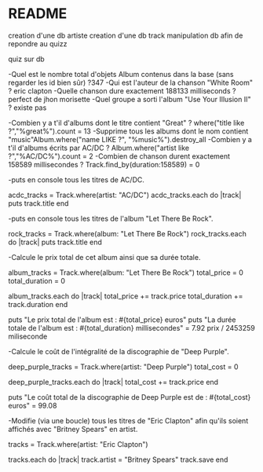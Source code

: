 # README

creation d'une db artiste 
creation d'une db track
manipulation db afin de repondre au quizz 

quiz sur db 

-Quel est le nombre total d'objets Album contenus dans la base (sans regarder les id bien sûr) ?347
-Qui est l'auteur de la chanson "White Room" ? eric clapton
-Quelle chanson dure exactement 188133 milliseconds ? perfect de jhon morisette
-Quel groupe a sorti l'album "Use Your Illusion II" ? existe pas 

-Combien y a t'il d'albums dont le titre contient "Great" ? where("title like ?","%great%").count = 13
-Supprime tous les albums dont le nom contient "music"Album.where("name LIKE ?", "%music%").destroy_all
-Combien y a t'il d'albums écrits par AC/DC ? Album.where("artist like ?","%AC/DC%").count = 2
-Combien de chanson durent exactement 158589 millisecondes ? Track.find_by(duration:158589) = 0

-puts en console tous les titres de AC/DC.

acdc_tracks = Track.where(artist: "AC/DC")
acdc_tracks.each do |track|
  puts track.title
end

-puts en console tous les titres de l'album "Let There Be Rock".

rock_tracks = Track.where(album: "Let There Be Rock")
rock_tracks.each do |track|
  puts track.title
end

-Calcule le prix total de cet album ainsi que sa durée totale.

album_tracks = Track.where(album: "Let There Be Rock")
total_price = 0
total_duration = 0

album_tracks.each do |track|
  total_price += track.price
  total_duration += track.duration
end

puts "Le prix total de l'album est : #{total_price} euros"
puts "La durée totale de l'album est : #{total_duration} millisecondes" = 7.92 prix / 2453259 miliseconde

-Calcule le coût de l'intégralité de la discographie de "Deep Purple".

deep_purple_tracks = Track.where(artist: "Deep Purple")
total_cost = 0

deep_purple_tracks.each do |track|
  total_cost += track.price
end

puts "Le coût total de la discographie de Deep Purple est de : #{total_cost} euros" = 99.08

-Modifie (via une boucle) tous les titres de "Eric Clapton" afin qu'ils soient affichés avec "Britney Spears" en artist.

tracks = Track.where(artist: "Eric Clapton")

tracks.each do |track|
  track.artist = "Britney Spears"
  track.save
end



